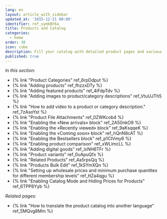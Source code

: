 ```yaml
---
lang: en
layout: article_with_sidebar
updated_at: '2015-12-21 00:00'
identifier: ref_uymkBt6a
title: Products and Catalog
categories:
  - home
order: 30
icon: cube
description: Fill your catalog with detailed product pages and various promotional blocks
published: true
---
```



_In this section:_

*   {% link "Product Categories" ref_6rpDdput %}
*   {% link "Adding products" ref_fhzzxDTy %}
*   {% link "Adding featured products" ref_4iFdpTdv %}
*   {% link "Adding images to product/category descriptions" ref_VtuUJTh5 %}
*   {% link "How to add video to a product or category description." ref_7zAsoYst %}
*   {% link "Product File Attachments" ref_0ZWKcob4 %}
*   {% link "Enabling the «New arrivals» block" ref_2A50nkO9 %}
*   {% link "Enabling the «Recently viewed» block" ref_9aKsqqeK %}
*   {% link "Enabling the «Coming soon» block" ref_hQnN8cAT %}
*   {% link "Enabling the Bestsellers block" ref_p1CIVmy6 %}
*   {% link "Enabling product comparison" ref_xWLlmcLL %}
*   {% link "Adding digital goods" ref_lxNH6TFr %}
*   {% link "Product variants" ref_0uApuQfx %}
*   {% link "Related Products" ref_4a5rpsQq %}
*   {% link "Products Bulk Edit" ref_1kSYmXQn %}
*   {% link "Setting up wholesale prices and minimum purchase quantites for different membership levels" ref_ttZa4qgu %}
*   {% link "Enabling Catalog Mode and Hiding Prices for Products" ref_6TPP8Yyb %}


_Related pages:_
*   {% link "How to translate the product catalog into another language" ref_5MQvg8Mm %}
